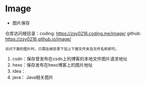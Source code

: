 # Image
* 图片保存

仓库访问根目录：coding: https://zsy0216.coding.me/image/
				github: https://zsy0216.github.io/image/
	
	访问下面的图片时，只需在根目录下加上下面文件夹及文件名称即可。

1. csdn：保存曾发布在csdn上的博客的本地文件图片请求地址
2. hexo：保存发布在hexo博客上的图片地址
3. idea：
4. java： Java相关图片